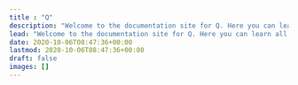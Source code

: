 ```yaml
---
title : "Q"
description: "Welcome to the documentation site for Q. Here you can learn all about working with Q as a user or as a developer."
lead: "Welcome to the documentation site for Q. Here you can learn all about working with Q as a user or as a developer."
date: 2020-10-06T08:47:36+00:00
lastmod: 2020-10-06T08:47:36+00:00
draft: false
images: []
---
```


